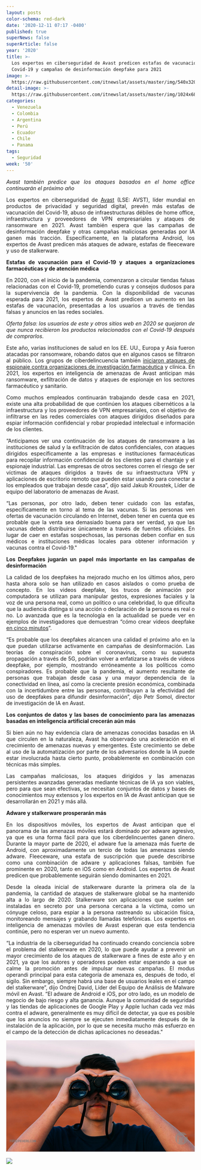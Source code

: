 ```yaml
---
layout: posts
color-schema: red-dark
date: '2020-12-11 07:17 -0400'
published: true
superNews: false
superArticle: false
year: '2020'
title: >-
  Los expertos en ciberseguridad de Avast predicen estafas de vacunación del
  Covid-19 y campañas de desinformación deepfake para 2021
image: >-
  https://raw.githubusercontent.com/itnewslat/assets/master/img/540x320/Futuro-p.jpg
detail-image: >-
  https://raw.githubusercontent.com/itnewslat/assets/master/img/1024x680/Futuro-g.jpg
categories:
  - Venezuela
  - Colombia
  - Argentina
  - Perú
  - Ecuador
  - Chile
  - Panama
tags:
  - Seguridad
week: '50'
---
```

<p style="text-align: justify;"><em>Avast también predice que los ataques basados en el home office continuarán el próximo año</em></p>
<p style="text-align: justify;">Los expertos en ciberseguridad de <a href="https://www.avast.com/es-ar/index#pc">Avast</a> (LSE: AVST), líder mundial en productos de privacidad y seguridad digital, prevén más estafas de vacunación del Covid-19, abuso de infraestructuras débiles de home office, infraestructura y proveedores de VPN empresariales y ataques de ransomware en 2021. Avast también espera que las campañas de desinformación deepfake y otras campañas maliciosas generadas por IA ganen más tracción. Específicamente, en la plataforma Android, los expertos de Avast predicen más ataques de adware, estafas de fleeceware y uso de stalkerware.</p>
<p style="text-align: justify;"><strong>Estafas de vacunación para el Covid-19 y ataques a organizaciones farmacéuticas y de atención médica</strong></p>
<p style="text-align: justify;">En 2020, con el inicio de la pandemia, comenzaron a circular tiendas falsas relacionadas con el Covid-19, prometiendo curas y consejos dudosos para la supervivencia de la pandemia. Con la disponibilidad de vacunas esperada para 2021, los expertos de Avast predicen un aumento en las estafas de vacunación, presentadas a los usuarios a través de tiendas falsas y anuncios en las redes sociales.</p>
<p style="text-align: justify;"><em>Oferta falsa: los usuarios de este y otros sitios web en 2020 se quejaron de que nunca recibieron los productos relacionados con el Covid-19 después de comprarlos.</em></p>
<p style="text-align: justify;">Este año, varias instituciones de salud en los EE. UU., Europa y Asia fueron atacadas por ransomware, robando datos que en algunos casos se filtraron al público. Los grupos de ciberdelincuencia también <a href="https://www.zdnet.com/article/microsoft-says-three-apts-have-targeted-seven-covid-19-vaccine-makers/">iniciaron ataques de espionaje contra organizaciones de investigación farmacéutica</a> y clínica. En 2021, los expertos en inteligencia de amenazas de Avast anticipan más ransomware, exfiltración de datos y ataques de espionaje en los sectores farmacéutico y sanitario.</p>
<p style="text-align: justify;">Como muchos empleados continuarán trabajando desde casa en 2021, existe una alta probabilidad de que continúen los ataques cibernéticos a la infraestructura y los proveedores de VPN empresariales, con el objetivo de infiltrarse en las redes comerciales con ataques dirigidos diseñados para espiar información confidencial y robar propiedad intelectual e información de los clientes.</p>
<p style="text-align: justify;">“Anticipamos ver una continuación de los ataques de ransomware a las instituciones de salud y la exfiltración de datos confidenciales, con ataques dirigidos específicamente a las empresas e instituciones farmacéuticas para recopilar información confidencial de los clientes para el chantaje y el espionaje industrial. Las empresas de otros sectores corren el riesgo de ser víctimas de ataques dirigidos a través de su infraestructura VPN y aplicaciones de escritorio remoto que pueden estar usando para conectar a los empleados que trabajan desde casa”, dijo said Jakub Kroustek, Líder de equipo del laboratorio de amenazas de Avast.</p>
<p style="text-align: justify;">“Las personas, por otro lado, deben tener cuidado con las estafas, específicamente en torno al tema de las vacunas. Si las personas ven ofertas de vacunación circulando en Internet, deben tener en cuenta que es probable que la venta sea demasiado buena para ser verdad, ya que las vacunas deben distribuirse únicamente a través de fuentes oficiales. En lugar de caer en estafas sospechosas, las personas deben confiar en sus médicos e instituciones médicas locales para obtener información y vacunas contra el Covid-19."</p>
<p style="text-align: justify;"><strong>Los Deepfakes jugarán un papel más importante en las campañas de desinformación</strong></p>
<p style="text-align: justify;">La calidad de los deepfakes ha mejorado mucho en los últimos años, pero hasta ahora solo se han utilizado en casos aislados o como prueba de concepto. En los videos deepfake, los trucos de animación por computadora se utilizan para manipular gestos, expresiones faciales y la voz de una persona real, como un político o una celebridad, lo que dificulta que la audiencia distinga si una acción o declaración de la persona es real o no. Lo avanzada que es la tecnología en la actualidad se puede ver en ejemplos de investigadores que demuestran “cómo crear videos deepfake <a href="https://towardsdatascience.com/how-to-produce-a-deepfake-video-in-5-minutes-513984fd24b6">en cinco minutos</a>”.</p>
<p style="text-align: justify;">“Es probable que los deepfakes alcancen una calidad el próximo año en la que puedan utilizarse activamente en campañas de desinformación. Las teorías de conspiración sobre el coronavirus, como su supuesta propagación a través de 5G, podrían volver a enfatizarse a través de videos deepfake, por ejemplo, mostrando erróneamente a los políticos como conspiradores. Es probable que la pandemia, el aumento resultante de personas que trabajan desde casa y una mayor dependencia de la conectividad en línea, así como la creciente presión económica, combinada con la incertidumbre entre las personas, contribuyan a la efectividad del uso de deepfakes para difundir desinformación”, dijo Petr Somol, director de investigación de IA en Avast.</p>
<p style="text-align: justify;"><strong>Los conjuntos de datos y las bases de conocimiento para las amenazas basadas en inteligencia artificial crecerán aún más</strong></p>
<p style="text-align: justify;">Si bien aún no hay evidencia clara de amenazas conocidas basadas en IA que circulen en la naturaleza, Avast ha observado una aceleración en el crecimiento de amenazas nuevas y emergentes. Este crecimiento se debe al uso de la automatización por parte de los adversarios donde la IA puede estar involucrada hasta cierto punto, probablemente en combinación con técnicas más simples.</p>
<p style="text-align: justify;">Las campañas maliciosas, los ataques dirigidos y las amenazas persistentes avanzadas generadas mediante técnicas de IA ya son viables, pero para que sean efectivas, se necesitan conjuntos de datos y bases de conocimientos muy extensos y los expertos en IA de Avast anticipan que se desarrollarán en 2021 y más allá.</p>
<p style="text-align: justify;"><strong>Adware y stalkerware prosperarán más</strong></p>
<p style="text-align: justify;">En los dispositivos móviles, los expertos de Avast anticipan que el panorama de las amenazas móviles estará dominado por adware agresivo, ya que es una forma fácil para que los ciberdelincuentes ganen dinero. Durante la mayor parte de 2020, el adware fue la amenaza más fuerte de Android, con aproximadamente un tercio de todas las amenazas siendo adware. Fleeceware, una estafa de suscripción que puede describirse como una combinación de adware y aplicaciones falsas, también fue prominente en 2020, tanto en iOS como en Android. Los expertos de Avast predicen que probablemente seguirán siendo dominantes en 2021.</p>
<p style="text-align: justify;">Desde la oleada inicial de stalkerware durante la primera ola de la pandemia, la cantidad de ataques de stalkerware global se ha mantenido alta a lo largo de 2020. Stalkerware son aplicaciones que suelen ser instaladas en secreto por una persona cercana a la víctima, como un cónyuge celoso, para espiar a la persona rastreando su ubicación física, monitoreando mensajes y grabando llamadas telefónicas. Los expertos en inteligencia de amenazas móviles de Avast esperan que esta tendencia continúe, pero no esperan ver un nuevo aumento.</p>
<p style="text-align: justify;">“La industria de la ciberseguridad ha continuado creando conciencia sobre el problema del stalkerware en 2020, lo que puede ayudar a prevenir un mayor crecimiento de los ataques de stalkerware a fines de este año y en 2021, ya que los autores y operadores pueden estar esperando a que se calme la promoción antes de impulsar nuevas campañas. El modus operandi principal para esta categoría de amenaza es, después de todo, el sigilo. Sin embargo, siempre habrá una base de usuarios leales en el campo del stalkerware”, dijo Ondrej David, Líder del Equipo de Análisis de Malware móvil en Avast. “El adware de Android e iOS, por otro lado, es un modelo de negocio de bajo riesgo y alta ganancia. Aunque la comunidad de seguridad y las tiendas de aplicaciones de Google Play y Apple luchan cada vez más contra el adware, generalmente es muy difícil de detectar, ya que es posible que los anuncios no siempre se ejecuten inmediatamente después de la instalación de la aplicación, por lo que se necesita mucho más esfuerzo en el campo de la detección de dichas aplicaciones no deseadas."</p>

![](https://raw.githubusercontent.com/itnewslat/assets/master/img/540x320/Futuro-p.jpg)

<img src="https://tracker.metricool.com/c3po.jpg?hash=56f88a41e39ab42c063cc51676587a04"/>